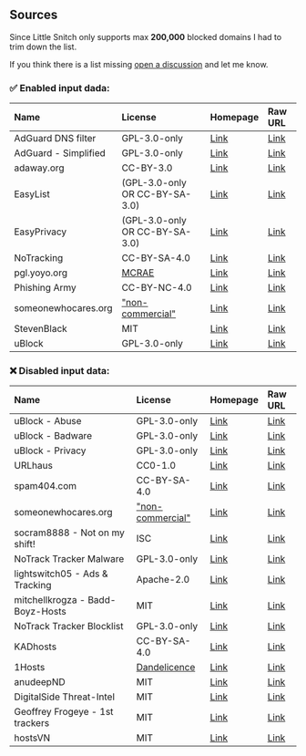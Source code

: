 ## Sources

Since Little Snitch only supports max **200,000** blocked domains I had to trim down the list.

If you think there is a list missing [open a discussion](https://github.com/fabston/little-snitch-blocklist/discussions/new) and let me know. 

### ✅ Enabled input dada:

| Name                              | License                                            | Homepage                                        | Raw URL                                    |
|:----------------------------------|:---------------------------------------------------|:------------------------------------------------|:-------------------------------------------|
| AdGuard DNS filter                | GPL-3.0-only                                       | [Link][homepage-AdGuardSDNSFilter]              | [Link][source-AdGuardSDNSFilter]           |
| AdGuard - Simplified              | GPL-3.0-only                                       | [Link][homepage-adguard-simplified]             | [Link][source-adguard-simplified]          |
| adaway.org                        | CC-BY-3.0                                          | [Link][homepage-adaway.org]                     | [Link][source-adaway.org]                  |
| EasyList                          | (GPL-3.0-only OR CC-BY-SA-3.0)                     | [Link][homepage-easylist]                       | [Link][source-easylist]                    |
| EasyPrivacy                       | (GPL-3.0-only OR CC-BY-SA-3.0)                     | [Link][homepage-easyprivacy]                    | [Link][source-easyprivacy]                 |
| NoTracking                        | CC-BY-SA-4.0                                       | [Link][homepage-notracking]                     | [Link][source-notracking]                  |
| pgl.yoyo.org                      | [MCRAE][license-pgl.yoyo.org]                      | [Link][homepage-pgl.yoyo.org]                   | [Link][source-pgl.yoyo.org]                |  
| Phishing Army                     | CC-BY-NC-4.0                                       | [Link][homepage-phishing.army]                  | [Link][source-phishing.army]               |
| someonewhocares.org               | ["non-commercial"][license-someonewhocares.org]    | [Link][homepage-someonewhocares.org]            | [Link][source-someonewhocares.org]         |
| StevenBlack                       | MIT                                                | [Link][homepage-stevenblack]                    | [Link][source-stevenblack]                 |
| uBlock                            | GPL-3.0-only                                       | [Link][homepage-ublock]                         | [Link][source-ublock]                      |

### ❌ Disabled input data:

| Name                               | License                                             | Homepage                                        | Raw URL                                    |
|:-----------------------------------|:----------------------------------------------------|:------------------------------------------------|:-------------------------------------------|
| uBlock - Abuse                     | GPL-3.0-only                                        | [Link][homepage-ublock-abuse]                   | [Link][source-ublock-abuse]                | 
| uBlock - Badware                   | GPL-3.0-only                                        | [Link][homepage-ublock-badware]                 | [Link][source-ublock-badware]              |
| uBlock - Privacy                   | GPL-3.0-only                                        | [Link][homepage-ublock-privacy]                 | [Link][source-ublock-privacy]              |
| URLhaus                            | CC0-1.0                                             | [Link][homepage-urlhaus]                        | [Link][source-urlhaus]                     |
| spam404.com                        | CC-BY-SA-4.0                                        | [Link][homepage-spam404.com]                    | [Link][source-spam404.com]                 |
| someonewhocares.org                | ["non-commercial"][license-someonewhocares.org]     | [Link][homepage-someonewhocares.org]            | [Link][source-someonewhocares.org]         |
| socram8888 - Not on my shift!      | ISC                                                 | [Link][homepage-socram8888-notonmyshift]        | [Link][source-socram8888-notonmyshift]     |
| NoTrack Tracker Malware            | GPL-3.0-only                                        | [Link][homepage-notrack-malware]                | [Link][source-notrack-malware]             |   
| lightswitch05 - Ads & Tracking     | Apache-2.0                                          | [Link][homepage-lightswitch05]                  | [Link][source-lightswitch05]               |
| mitchellkrogza - Badd-Boyz-Hosts   | MIT                                                 | [Link][homepage-mitchellkrogza-badd-boyz]       | [Link][source-mitchellkrogza-badd-boyz]    |   
| NoTrack Tracker Blocklist          | GPL-3.0-only                                        | [Link][homepage-notrack-blocklist]              | [Link][source-notrack-blocklist]           |   
| KADhosts                           | CC-BY-SA-4.0                                        | [Link][homepage-kadhosts]                       | [Link][source-kadhosts]                    |
| 1Hosts                             | [Dandelicence][license-1hosts]                      | [Link][homepage-1hosts]                         | [Link][source-1hosts]                      |
| anudeepND                          | MIT                                                 | [Link][homepage-anudeepND]                      | [Link][source-anudeepND]                   |
| DigitalSide Threat-Intel           | MIT                                                 | [Link][homepage-digitalside-threat-intel]       | [Link][source-digitalside-threat-intel]    |
| Geoffrey Frogeye - 1st trackers    | MIT                                                 | [Link][homepage-gfrogeye-1st-trackers]          | [Link][source-gfrogeye-1st-trackers]       |
| hostsVN                            | MIT                                                 | [Link][homepage-hostsvn]                        | [Link][source-hostsvn]                     |

[homepage-1hosts]: https://github.com/badmojr/1Hosts/
[license-1hosts]: https://github.com/DandelionSprout/Dandelicence/blob/master/DandelicenceNewestVersion.md
[source-1hosts]: https://badmojr.github.io/1Hosts/Pro/hosts.txt

[homepage-adaway.org]: https://adaway.org
[source-adaway.org]: https://adaway.org/hosts.txt

[homepage-adguard-simplified]: https://github.com/AdguardTeam/AdGuardSDNSFilter
[source-adguard-simplified]: https://filters.adtidy.org/extension/chromium/filters/15.txt

[homepage-AdGuardSDNSFilter]: https://github.com/AdguardTeam/AdguardSDNSFilter
[source-AdGuardSDNSFilter]: https://adguardteam.github.io/AdGuardSDNSFilter/Filters/filter.txt

[homepage-anudeepND]: https://github.com/anudeepND/blacklist
[source-anudeepND]: https://raw.githubusercontent.com/anudeepND/blacklist/master/adservers.txt

[homepage-digitalside-threat-intel]: https://osint.digitalside.it
[source-digitalside-threat-intel]: https://osint.digitalside.it/Threat-Intel/lists/latestdomains.txt

[homepage-easylist]: https://easylist.to
[source-easylist]: https://easylist.to/easylist/easylist.txt

[homepage-easyprivacy]: https://easylist.to
[source-easyprivacy]: https://easylist.to/easylist/easyprivacy.txt

[homepage-gfrogeye-1st-trackers]: https://hostfiles.frogeye.fr
[source-gfrogeye-1st-trackers]: https://hostfiles.frogeye.fr/firstparty-trackers.txt

[homepage-hostsvn]: https://github.com/bigdargon/hostsVN
[source-hostsvn]: https://raw.githubusercontent.com/bigdargon/hostsVN/master/option/hosts-VN

[homepage-kadhosts]: https://github.com/PolishFiltersTeam/KADhosts
[source-kadhosts]: https://raw.githubusercontent.com/PolishFiltersTeam/KADhosts/master/KADhosts.txt

[homepage-lightswitch05]: https://www.github.developerdan.com/hosts/
[source-lightswitch05]: https://www.github.developerdan.com/hosts/lists/ads-and-tracking-extended.txt

[homepage-malwaredomains.com-id]: https://www.malwaredomains.com
[source-malwaredomains.com-id]: https://mirror1.malwaredomains.com/files/immortal_domains.txt

[homepage-malwaredomains.com-jd]: https://www.malwaredomains.com
[source-malwaredomains.com-jd]: https://mirror1.malwaredomains.com/files/justdomains

[homepage-mitchellkrogza-badd-boyz]: https://github.com/mitchellkrogza/Badd-Boyz-Hosts
[source-mitchellkrogza-badd-boyz]: https://raw.githubusercontent.com/mitchellkrogza/Badd-Boyz-Hosts/master/hosts

[homepage-notracking]: https://github.com/notracking/hosts-blocklists
[source-notracking]: https://raw.githubusercontent.com/notracking/hosts-blocklists/master/hostnames.txt

[homepage-notrack-blocklist]: https://gitlab.com/quidsup/notrack-blocklists
[source-notrack-blocklist]: https://gitlab.com/quidsup/notrack-blocklists/-/blob/master/notrack-blocklist.txt

[homepage-notrack-malware]: https://gitlab.com/quidsup/notrack-blocklists
[source-notrack-malware]: https://gitlab.com/quidsup/notrack-blocklists/-/blob/master/notrack-malware.txt

[homepage-pgl.yoyo.org]: https://pgl.yoyo.org/adservers/
[license-pgl.yoyo.org]: https://pgl.yoyo.org/license/
[source-pgl.yoyo.org]: https://pgl.yoyo.org/adservers/serverlist.php?hostformat=nohtml&mimetype=plaintext

[homepage-phishing.army]: https://phishing.army
[source-phishing.army]: https://phishing.army/download/phishing_army_blocklist.txt

[homepage-socram8888-notonmyshift]: https://orca.pet/notonmyshift/
[source-socram8888-notonmyshift]: https://orca.pet/notonmyshift/hosts.txt

[homepage-someonewhocares.org]: https://someonewhocares.org/hosts/
[license-someonewhocares.org]: https://someonewhocares.org/hosts/
[source-someonewhocares.org]: https://someonewhocares.org/hosts/hosts

[homepage-spam404.com]: https://github.com/Spam404/lists
[source-spam404.com]: https://raw.githubusercontent.com/Spam404/lists/master/main-blacklist.txt

[homepage-stevenblack]: https://github.com/StevenBlack/hosts
[source-stevenblack]: https://raw.githubusercontent.com/StevenBlack/hosts/master/data/StevenBlack/hosts

[homepage-ublock]: https://github.com/uBlockOrigin/uAssets
[source-ublock]: https://raw.githubusercontent.com/uBlockOrigin/uAssets/master/filters/filters.txt

[homepage-ublock-abuse]: https://github.com/uBlockOrigin/uAssets
[source-ublock-abuse]: https://raw.githubusercontent.com/uBlockOrigin/uAssets/master/filters/resource-abuse.txt

[homepage-ublock-badware]: https://github.com/uBlockOrigin/uAssets
[source-ublock-badware]: https://raw.githubusercontent.com/uBlockOrigin/uAssets/master/filters/badware.txt

[homepage-ublock-privacy]: https://github.com/uBlockOrigin/uAssets
[source-ublock-privacy]: https://raw.githubusercontent.com/uBlockOrigin/uAssets/master/filters/privacy.txt

[homepage-urlhaus]: https://gitlab.com/curben/urlhaus-filter
[source-urlhaus]: https://curben.gitlab.io/malware-filter/urlhaus-filter-hosts.txt